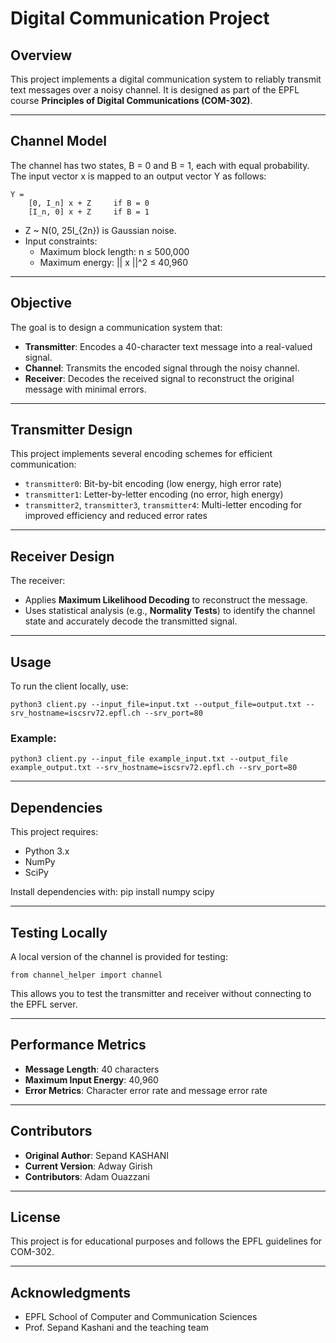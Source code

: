 
# Digital Communication Project

## Overview
This project implements a digital communication system to reliably transmit text messages over a noisy channel. It is designed as part of the EPFL course **Principles of Digital Communications (COM-302)**.

---

## Channel Model
The channel has two states, B = 0 and B = 1, each with equal probability. The input vector x is mapped to an output vector Y as follows:

    Y = 
        [0, I_n] x + Z     if B = 0
        [I_n, 0] x + Z     if B = 1

- Z ~ N(0, 25I_{2n}) is Gaussian noise.
- Input constraints:
  - Maximum block length: n ≤ 500,000
  - Maximum energy: || x ||^2 ≤ 40,960

---

## Objective
The goal is to design a communication system that:
- **Transmitter**: Encodes a 40-character text message into a real-valued signal.
- **Channel**: Transmits the encoded signal through the noisy channel.
- **Receiver**: Decodes the received signal to reconstruct the original message with minimal errors.

---

## Transmitter Design
This project implements several encoding schemes for efficient communication:
- `transmitter0`: Bit-by-bit encoding (low energy, high error rate)
- `transmitter1`: Letter-by-letter encoding (no error, high energy)
- `transmitter2`, `transmitter3`, `transmitter4`: Multi-letter encoding for improved efficiency and reduced error rates

---

## Receiver Design
The receiver:
- Applies **Maximum Likelihood Decoding** to reconstruct the message.
- Uses statistical analysis (e.g., **Normality Tests**) to identify the channel state and accurately decode the transmitted signal.

---

## Usage
To run the client locally, use:

    python3 client.py --input_file=input.txt --output_file=output.txt --srv_hostname=iscsrv72.epfl.ch --srv_port=80

### Example:
    python3 client.py --input_file example_input.txt --output_file example_output.txt --srv_hostname=iscsrv72.epfl.ch --srv_port=80

---

## Dependencies
This project requires:
- Python 3.x
- NumPy
- SciPy

Install dependencies with:
    pip install numpy scipy

---

## Testing Locally
A local version of the channel is provided for testing:

    from channel_helper import channel

This allows you to test the transmitter and receiver without connecting to the EPFL server.

---

## Performance Metrics
- **Message Length**: 40 characters
- **Maximum Input Energy**: 40,960
- **Error Metrics**: Character error rate and message error rate

---

## Contributors
- **Original Author**: Sepand KASHANI
- **Current Version**: Adway Girish
- **Contributors**: Adam Ouazzani

---

## License
This project is for educational purposes and follows the EPFL guidelines for COM-302.

---

## Acknowledgments
- EPFL School of Computer and Communication Sciences
- Prof. Sepand Kashani and the teaching team
